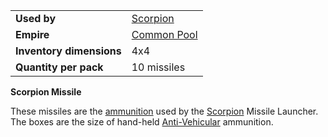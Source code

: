 |                          |                                              |
| ------------------------ | -------------------------------------------- |
| **Used by**              | [Scorpion](../weapons/Scorpion.md)                   |
| **Empire**               | [Common Pool](../terminology/Common_Pool.md) |
| **Inventory dimensions** | 4x4                                          |
| **Quantity per pack**    | 10 missiles                                  |

**Scorpion Missile**

These missiles are the [ammunition](../items/Ammunition.md) used by the
[Scorpion](../weapons/Scorpion.md) Missile Launcher. The boxes are the size of hand-held
[Anti-Vehicular](../certifications/Anti-Vehicular.md) ammunition.



